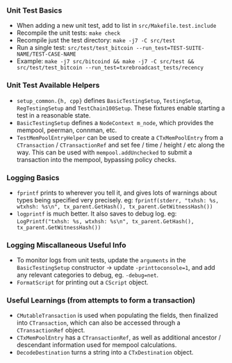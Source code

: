### Unit Test Basics
- When adding a new unit test, add to list in `src/Makefile.test.include`
- Recompile the unit tests: `make check`
- Recompile just the test directory: `make -j7 -C src/test`
- Run a single test: `src/test/test_bitcoin --run_test=TEST-SUITE-NAME/TEST-CASE-NAME`
- Example: `make -j7 src/bitcoind && make -j7 -C src/test && src/test/test_bitcoin --run_test=txrebroadcast_tests/recency`

### Unit Test Available Helpers
- `setup_common.{h, cpp}` defines `BasicTestingSetup`, `TestingSetup`,
  `RegTestingSetup` and `TestChain100Setup`. These fixtures enable starting a
  test in a reasonable state.
- `BasicTestingSetup` defines a `NodeContext m_node`, which provides the
  mempool, peerman, connman, etc.
- `TestMemPoolEntryHelper` can be used to create a `CTxMemPoolEntry` from a
  `CTransaction` / `CTransactionRef` and set fee / time / height / etc along
  the way. This can be used with `mempool.addUnchecked` to submit a transaction
  into the mempool, bypassing policy checks.

### Logging Basics
- `fprintf` prints to wherever you tell it, and gives lots of warnings about
  types being specified very precisely.
  eg: `fprintf(stderr, "txhsh: %s, wtxhsh: %s\n", tx_parent.GetHash(), tx_parent.GetWitnessHash())`
- `logprintf` is much better. It also saves to debug log.
  eg: `LogPrintf("txhsh: %s, wtxhsh: %s\n", tx_parent.GetHash(), tx_parent.GetWitnessHash())`

### Logging Miscallaneous Useful Info
- To monitor logs from unit tests, update the `arguments` in the
  `BasicTestingSetup` constructor -> update `-printtoconsole=1`, and add any
  relevant categories to debug, eg. `-debug=net`.
- `FormatScript` for printing out a `CScript` object.

### Useful Learnings (from attempts to form a transaction)
- `CMutableTransaction` is used when populating the fields, then finalized into
  `CTransaction`, which can also be accessed through a `CTransactionRef`
  object.
- `CTxMemPoolEntry` has a `CTransactionRef`, as well as additional ancestor /
  descendant information used for mempool calculations.
- `DecodeDestination` turns a string into a `CTxDestination` object.